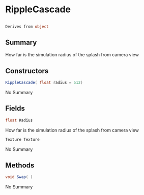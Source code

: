 # RippleCascade

## 
```c#
Derives from object
```

## Summary

How far is the simulation radius of the splash from camera view
## Constructors

```c#
RippleCascade( float radius = 512) 
```
No Summary
## Fields

```c#
float Radius
```
How far is the simulation radius of the splash from camera view
```c#
Texture Texture
```
No Summary
## Methods

```c#
void Swap( ) 
```
No Summary

